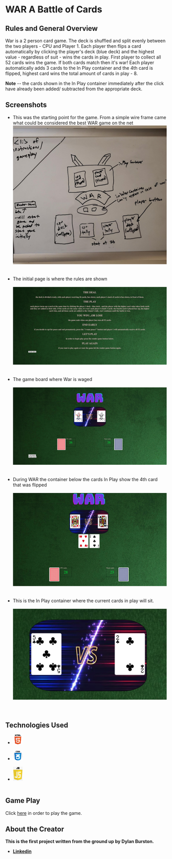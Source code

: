 
# **WAR** A Battle of Cards
## Rules and General Overview
War is a 2 person card game. The deck is shuffled and split evenly between the two players - CPU and Player 1. Each player then flips a card automatically by clicking the player's deck (blue deck) and the highest value - regardless of suit - wins the cards in play. First player to collect all 52 cards wins the game. If both cards match then it's war! Each player automatically adds 3 cards to the In Play container and the 4th card is flipped, highest card wins the total amount of cards in play - 8. 

**Note**
-- the cards shown in the In Play container immediately after the click have already been added/ subtracted from the appropriate deck.

## Screenshots 
- This was the starting point for the game. From a simple wire frame came what could be considered the best WAR game on the net
![Wire Frame](card-deck-css/images/wireFrame.jpeg)
<br><br><br>
- The initial page is where the rules are shown
<br><br>
![Rule Screen](card-deck-css/images/screenshot1.jpeg)
<br><br><br>
- The game board where War is waged 
<br><br>
![Game Board](card-deck-css/images/screenshot2.jpeg)
<br><br><br>
- During WAR the container below the cards In Play show the 4th card that was flipped
<br><br>
![It's War!!](card-deck-css/images/screenshot3.jpeg)
<br><br><br>
- This is the In Play container where the current cards in play will sit.
<br><br>
![It's War!!](card-deck-css/images/inplay.jpeg)
<br><br><br>

## Technologies Used
- <img src="card-deck-css/images/html.jpeg" style="width:30px;"/> <br><br>
- <img src="card-deck-css/images/css.jpeg" style="width:30px;"/> <br><br>
- <img src="card-deck-css/images/js.jpeg" style="width:30px;"/> <br><br>

## Game Play
Click [here](https://pages.git.generalassemb.ly/dburston/War-Card-Game/) in order to play the game. 
## About the Creator 
**This is the first project written from the ground up by Dylan Burston.**
- **[Linkedin](https://www.linkedin.com/in/dylan-burston-09727265/)**













